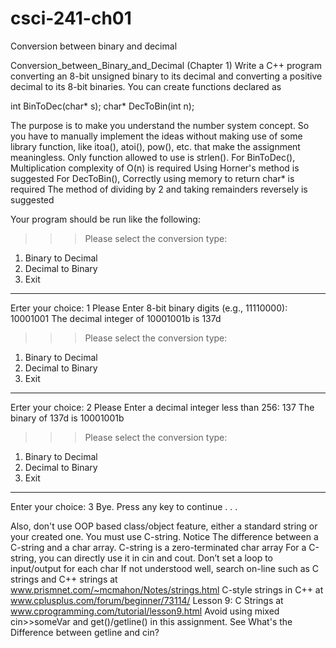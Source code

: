 # csci-241-ch01
Conversion between binary and decimal

Conversion_between_Binary_and_Decimal (Chapter 1)
Write a C++ program converting an 8-bit unsigned binary to its decimal and converting a positive decimal to its 8-bit binaries. You can create functions declared as

int BinToDec(char* s);
char* DecToBin(int n);

The purpose is to make you understand the number system concept. So you have to manually implement the ideas without making use of some library function, like itoa(), atoi(), pow(), etc. that make the assignment meaningless. Only function allowed to use is strlen().
For BinToDec(),
  Multiplication complexity of O(n) is required
  Using Horner's method is suggested
For DecToBin(),
  Correctly using memory to return char* is required
  The method of dividing by 2 and taking remainders reversely is suggested


Your program should be run like the following:
>>> Please select the conversion type:
 1. Binary to Decimal
 2. Decimal to Binary
 3. Exit
---------------------------------------
Erter your choice: 1
Please Enter 8-bit binary digits (e.g., 11110000): 10001001
The decimal integer of 10001001b is 137d

>>> Please select the conversion type:
 1. Binary to Decimal
 2. Decimal to Binary
 3. Exit
---------------------------------------
Erter your choice: 2
Please Enter a decimal integer less than 256: 137
The binary of 137d is 10001001b

>>> Please select the conversion type:
 1. Binary to Decimal
 2. Decimal to Binary
 3. Exit
---------------------------------------   
Enter your choice: 3
Bye.
Press any key to continue . . .


Also, don't use OOP based class/object feature, either a standard string or your created one. You must use C-string. Notice
The difference between a C-string and a char array. C-string is a zero-terminated char array
For a C-string, you can directly use it in cin and cout. Don’t set a loop to input/output for each char
If not understood well, search on-line such as
C strings and C++ strings at www.prismnet.com/~mcmahon/Notes/strings.html
C-style strings in C++ at www.cplusplus.com/forum/beginner/73114/
Lesson 9: C Strings at www.cprogramming.com/tutorial/lesson9.html
Avoid using mixed cin>>someVar and get()/getline() in this assignment. See What's the Difference between getline and cin?

